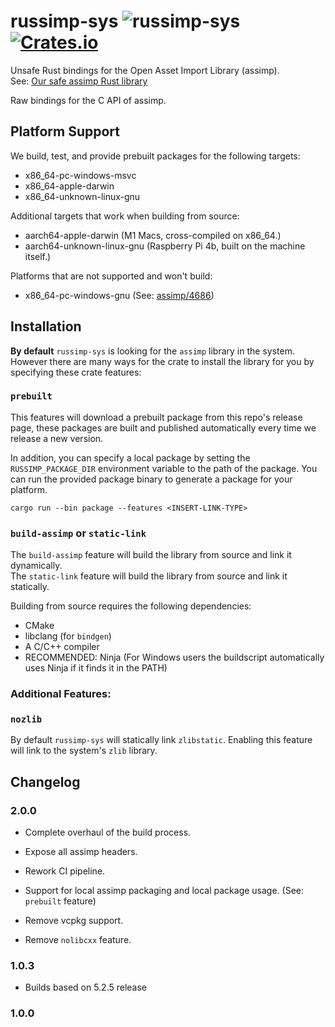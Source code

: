 # russimp-sys ![russimp-sys](https://github.com/jkvargas/russimp-sys/workflows/russimp-sys/badge.svg?branch=main) [![Crates.io](https://img.shields.io/crates/v/russimp-sys.svg)](https://crates.io/crates/russimp-sys)

Unsafe Rust bindings for the Open Asset Import Library (assimp).  
See: [Our safe assimp Rust library](https://github.com/jkvargas/russimp)

Raw bindings for the C API of assimp.

## Platform Support
We build, test, and provide prebuilt packages for the following targets:
- x86_64-pc-windows-msvc
- x86_64-apple-darwin
- x86_64-unknown-linux-gnu

Additional targets that work when building from source:
- aarch64-apple-darwin (M1 Macs, cross-compiled on x86_64.)
- aarch64-unknown-linux-gnu (Raspberry Pi 4b, built on the machine itself.)

Platforms that are not supported and won't build:
- x86_64-pc-windows-gnu (See: [assimp/4686]([https://github.com/assimp/assimp/issues/4868))

## Installation

**By default** `russimp-sys` is looking for the `assimp` library in the system.  
However there are many ways for the crate to install the library for you by specifying these crate features:

### `prebuilt`
This features will download a prebuilt package from this repo's release page, these packages are built and published automatically every time we release a new version. 

In addition, you can specify a local package by setting the `RUSSIMP_PACKAGE_DIR` environment variable to the path of the package.
You can run the provided package binary to generate a package for your platform.

```cargo run --bin package --features <INSERT-LINK-TYPE>```

### `build-assimp` or `static-link`
The `build-assimp` feature will build the library from source and link it dynamically.  
The `static-link` feature will build the library from source and link it statically.

Building from source requires the following dependencies:
- CMake
- libclang (for `bindgen`)
- A C/C++ compiler
- RECOMMENDED: Ninja (For Windows users the buildscript automatically uses Ninja if it finds it in the PATH)

### Additional Features:

### `nozlib`

By default `russimp-sys` will statically link `zlibstatic`. Enabling this feature will link to the system's `zlib` library.

## Changelog
### 2.0.0
* Complete overhaul of the build process.

* Expose all assimp headers.
* Rework CI pipeline.
* Support for local assimp packaging and local package usage. (See: `prebuilt` feature)
* Remove vcpkg support.
* Remove `nolibcxx` feature.
### 1.0.3
* Builds based on 5.2.5 release
### 1.0.0
